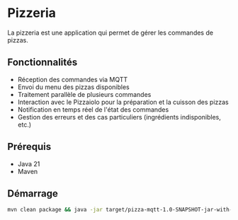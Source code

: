 # Pizzeria

La pizzeria est une application qui permet de gérer les commandes de pizzas.

## Fonctionnalités
- Réception des commandes via MQTT 
- Envoi du menu des pizzas disponibles 
- Traitement parallèle de plusieurs commandes 
- Interaction avec le Pizzaiolo pour la préparation et la cuisson des pizzas 
- Notification en temps réel de l'état des commandes 
- Gestion des erreurs et des cas particuliers (ingrédients indisponibles, etc.)

## Prérequis
- Java 21
- Maven

## Démarrage

```bash
mvn clean package && java -jar target/pizza-mqtt-1.0-SNAPSHOT-jar-with-dependencies.jar
```
